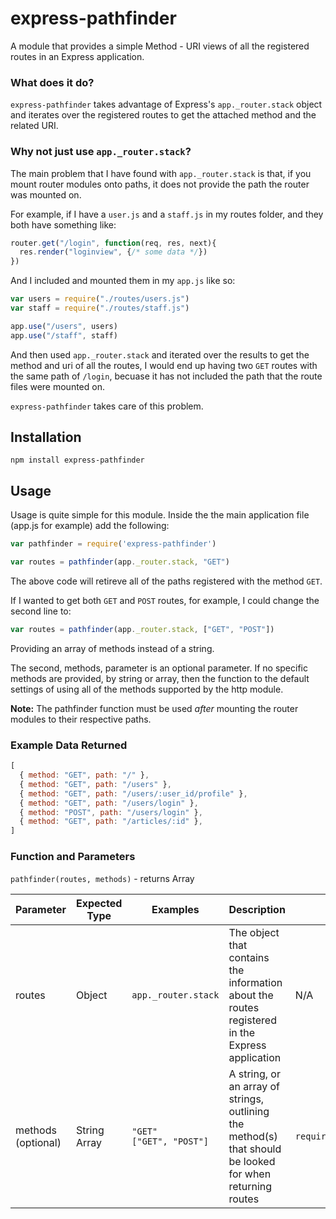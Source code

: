 # express-pathfinder
A module that provides a simple Method - URI views of all the registered routes in an Express application.

### What does it do?
`express-pathfinder` takes advantage of Express's `app._router.stack` object and iterates over the registered routes to get the attached method and the related URI.

### Why not just use `app._router.stack`?
The main problem that I have found with `app._router.stack` is that, if you mount router modules onto paths, it does not provide the path the router was mounted on.

For example, if I have a `user.js` and a `staff.js` in my routes folder, and they both have something like:

```js
router.get("/login", function(req, res, next){
  res.render("loginview", {/* some data */})
})
```

And I included and mounted them in my `app.js` like so:

```js
var users = require("./routes/users.js")
var staff = require("./routes/staff.js")

app.use("/users", users)
app.use("/staff", staff)
```

And then used `app._router.stack` and iterated over the results to get the method and uri of all the routes, I would end up having two `GET` routes with the same path of `/login`, becuase it has not included the path that the route files were mounted on.

`express-pathfinder` takes care of this problem.


## Installation

```
npm install express-pathfinder
```

## Usage
Usage is quite simple for this module. Inside the the main application file (app.js for example) add the following:

```js
var pathfinder = require('express-pathfinder')

var routes = pathfinder(app._router.stack, "GET")
```

The above code will retireve all of the paths registered with the method `GET`.

If I wanted to get both `GET` and `POST` routes, for example, I could change the second line to:

```js
var routes = pathfinder(app._router.stack, ["GET", "POST"])
```

Providing an array of methods instead of a string.

The second, methods, parameter is an optional parameter. If no specific methods are provided, by string or array, then the function to the default settings of using all of the methods supported by the http module.

**Note:** The pathfinder function must be used *after* mounting the router modules to their respective paths.

### Example Data Returned
```js
[
  { method: "GET", path: "/" },
  { method: "GET", path: "/users" },
  { method: "GET", path: "/users/:user_id/profile" },
  { method: "GET", path: "/users/login" },
  { method: "POST", path: "/users/login" },
  { method: "GET", path: "/articles/:id" },
]
```

### Function and Parameters

`pathfinder(routes, methods)` - returns Array

| Parameter | Expected Type | Examples | Description | Default |
|---|---|---|---|---|
| routes | Object | `app._router.stack`| The object that contains the information about the routes registered in the Express application | N/A |
| methods (optional)| String<br>Array | `"GET"`<br>`["GET", "POST"]` | A string, or an array of strings, outlining the method(s) that should be looked for when returning routes | `require('http').METHODS` |
